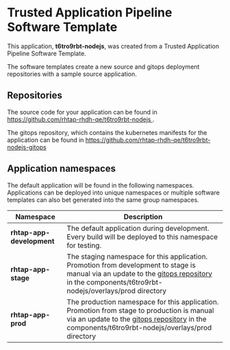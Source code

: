# Trusted Application Pipeline Software Template

This application, **t6tro9rbt-nodejs**, was created from a Trusted Application Pipeline Software Template.

The software templates create a new source and gitops deployment repositories with a sample source application. 

## Repositories

The source code for your application can be found in [https://github.com/rhtap-rhdh-qe/t6tro9rbt-nodejs ](https://github.com/rhtap-rhdh-qe/t6tro9rbt-nodejs ).
 
The gitops repository, which contains the kubernetes manifests for the application can be found in 
[https://github.com/rhtap-rhdh-qe/t6tro9rbt-nodejs-gitops ](https://github.com/rhtap-rhdh-qe/t6tro9rbt-nodejs-gitops ) 

## Application namespaces 

The default application will be found in the following namespaces. Applications can be deployed into unique namespaces or multiple software templates can also bet generated into the same group namespaces.  

|  Namespace   |  Description   |  
| -------- | -------- |   
| **rhtap-app-development** | The default application during development. Every build will be deployed to this namespace for testing. | 
| **rhtap-app-stage** | The staging namespace for this application. Promotion from development to stage is manual via an update to the [gitops repository](https://github.com/rhtap-rhdh-qe/t6tro9rbt-nodejs-gitops ) in the components/t6tro9rbt-nodejs/overlays/prod directory |  
| **rhtap-app-prod** | The production namespace for this application. Promotion from stage to production is manual via an update to the [gitops repository](https://github.com/rhtap-rhdh-qe/t6tro9rbt-nodejs-gitops ) in the components/t6tro9rbt-nodejs/overlays/prod directory | 
